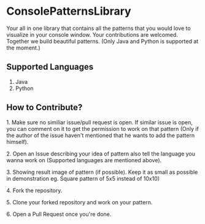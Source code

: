 # ConsolePatternsLibrary
<p>Your all in one library that contains all the patterns that you would love to visualize in your console window. Your contributions are welcomed. Together we build beautiful patterns. (Only Java and Python is supported at the moment.)</p>

<h2>Supported Languages</h2>
<ol>
  <li>Java</li>
  <li>Python</li>
</ol>

<h2>How to Contribute?</h2>
<p>1. Make sure no similiar issue/pull request is open. If similar issue is open, you can comment on it to get the permission to work on that pattern (Only if the author of the issue haven't mentioned that he wants to add the pattern himself).</p>
<p>2. Open an Issue describing your idea of pattern also tell the language you wanna work on (Supported languages are mentioned above). </p>
<p>3. Showing result image of pattern (if possible). Keep it as small as possible in demonstration eg. Square pattern of 5x5 instead of 10x10)</p>
<p>4. Fork the repository.</p>
<p>5. Clone your forked repository and work on your pattern.</p>
<p>6. Open a Pull Request once you're done.</p>
